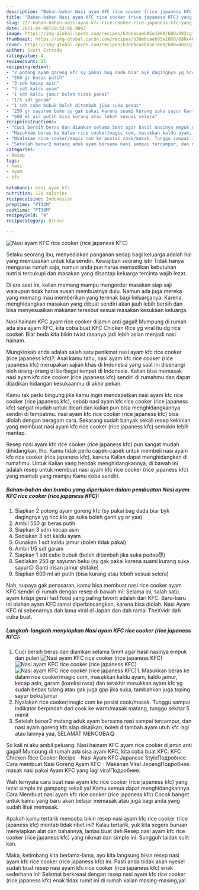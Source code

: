 ```yaml
---
description: "Bahan-bahan Nasi ayam KFC rice cooker (rice japaness KFC) yang lezat dan Mudah Dibuat"
title: "Bahan-bahan Nasi ayam KFC rice cooker (rice japaness KFC) yang lezat dan Mudah Dibuat"
slug: 227-bahan-bahan-nasi-ayam-kfc-rice-cooker-rice-japaness-kfc-yang-lezat-dan-mudah-dibuat
date: 2021-04-08T20:53:08.904Z
image: https://img-global.cpcdn.com/recipes/b3debcaeb05e1860/680x482cq70/nasi-ayam-kfc-rice-cooker-rice-japaness-kfc-foto-resep-utama.jpg
thumbnail: https://img-global.cpcdn.com/recipes/b3debcaeb05e1860/680x482cq70/nasi-ayam-kfc-rice-cooker-rice-japaness-kfc-foto-resep-utama.jpg
cover: https://img-global.cpcdn.com/recipes/b3debcaeb05e1860/680x482cq70/nasi-ayam-kfc-rice-cooker-rice-japaness-kfc-foto-resep-utama.jpg
author: Scott Estrada
ratingvalue: 4
reviewcount: 11
recipeingredient:
- "2 potong ayam goreng kfc sy pakai bag dada biar byk dagingnya yg hcc klo gx suka boleh ganti yg or yaa"
- "550 gr beras putih"
- "3 sdm kecap asin"
- "3 sdt kaldu ayam"
- "1 sdt kaldu jamur boleh tidak pakai"
- "1/5 sdt garam"
- "1 sdt cabe bubuk boleh ditambah jika suka pedas"
- "250 gr sayuran beku sy gak pakai karena suami kurang suka sayur Ganti irisan jamur shitake"
- "600 ml air putih bisa kurang atau leboh sesuai selera"
recipeinstructions:
- "Cuci bersih beras dan diamkan selama 5mnt agar hasil nasinya empuk dan pulen"
- "Masukkan beras ke dalam rice cooker/magic com, masukkan kaldu ayam, kaldu jamur, kecap asin, garam (koreksi rasa) dan terakhir masukkan ayam kfc yg sudah bebas tulang atau gak juga gpp jika suka, tambahkan juga toping sayur beku/jamur"
- "Nyalakan rice cooker/magic com ke posisi cook/masak. Tunggu sampai indikator berpindah dari cook ke warm/masak matang, tunggu sekitar 5 menit"
- "Setelah benar2 matang aduk ayam bersama nasi sampai tercampur, dan nasi ayam goreng kfc siap disajikan, boleh d tambah ayam utuh kfc lagi atau lainnya yaa, SELAMAT MENCOBA😋"
categories:
- Resep
tags:
- nasi
- ayam
- kfc

katakunci: nasi ayam kfc 
nutrition: 128 calories
recipecuisine: Indonesian
preptime: "PT32M"
cooktime: "PT38M"
recipeyield: "4"
recipecategory: Dinner

---
```



![Nasi ayam KFC rice cooker (rice japaness KFC)](https://img-global.cpcdn.com/recipes/b3debcaeb05e1860/680x482cq70/nasi-ayam-kfc-rice-cooker-rice-japaness-kfc-foto-resep-utama.jpg)

Selaku seorang ibu, menyediakan panganan sedap bagi keluarga adalah hal yang memuaskan untuk kita sendiri. Kewajiban seorang istri Tidak hanya mengurus rumah saja, namun anda pun harus memastikan kebutuhan nutrisi tercukupi dan masakan yang disantap keluarga tercinta wajib lezat.

Di era  saat ini, kalian memang mampu mengorder masakan siap saji walaupun tidak harus susah membuatnya dulu. Namun ada juga mereka yang memang mau memberikan yang terenak bagi keluarganya. Karena, menghidangkan masakan yang dibuat sendiri akan jauh lebih bersih dan bisa menyesuaikan makanan tersebut sesuai masakan kesukaan keluarga. 

Nasi hainam KFC ayam rice cooker dijamin anti gagal! Mumpung di rumah ada sisa ayam KFC, kita coba buat KFC Chicken Rice yg viral itu dg rice cooker. Biar beda kita bikin twist rasanya jadi lebih asian menjadi nasi hainam.

Mungkinkah anda adalah salah satu penikmat nasi ayam kfc rice cooker (rice japaness kfc)?. Asal kamu tahu, nasi ayam kfc rice cooker (rice japaness kfc) merupakan sajian khas di Indonesia yang saat ini disenangi oleh orang-orang di berbagai tempat di Indonesia. Kalian bisa memasak nasi ayam kfc rice cooker (rice japaness kfc) sendiri di rumahmu dan dapat dijadikan hidangan kesukaanmu di akhir pekan.

Kamu tak perlu bingung jika kamu ingin mendapatkan nasi ayam kfc rice cooker (rice japaness kfc), sebab nasi ayam kfc rice cooker (rice japaness kfc) sangat mudah untuk dicari dan kalian pun bisa menghidangkannya sendiri di tempatmu. nasi ayam kfc rice cooker (rice japaness kfc) bisa diolah dengan beragam cara. Sekarang sudah banyak sekali resep kekinian yang membuat nasi ayam kfc rice cooker (rice japaness kfc) semakin lebih mantap.

Resep nasi ayam kfc rice cooker (rice japaness kfc) pun sangat mudah dihidangkan, lho. Kamu tidak perlu capek-capek untuk membeli nasi ayam kfc rice cooker (rice japaness kfc), karena Kalian dapat menghidangkan di rumahmu. Untuk Kalian yang hendak menghidangkannya, di bawah ini adalah resep untuk membuat nasi ayam kfc rice cooker (rice japaness kfc) yang mantab yang mampu Kamu coba sendiri.

<!--inarticleads1-->

##### Bahan-bahan dan bumbu yang diperlukan dalam pembuatan Nasi ayam KFC rice cooker (rice japaness KFC):

1. Siapkan 2 potong ayam goreng kfc (sy pakai bag dada biar byk dagingnya yg hcc klo gx suka boleh ganti yg or yaa)
1. Ambil 550 gr beras putih
1. Siapkan 3 sdm kecap asin
1. Sediakan 3 sdt kaldu ayam
1. Gunakan 1 sdt kaldu jamur (boleh tidak pakai)
1. Ambil 1/5 sdt garam
1. Siapkan 1 sdt cabe bubuk (boleh ditambah jika suka pedas😈)
1. Sediakan 250 gr sayuran beku (sy gak pakai karena suami kurang suka sayur😖 Ganti irisan jamur shitake)
1. Siapkan 600 ml air putih (bisa kurang atau leboh sesuai selera)


Nah, supaya gak penasaran, kamu bisa membuat nasi rice cooker ayam KFC sendiri di rumah dengan resep di bawah ini! Selama ini, salah satu ayam krispi gerai fast food yang paling favorit adalah dari KFC. Baru-baru ini olahan ayam KFC ramai diperbincangkan, karena bisa diolah. Nasi Ayam KFC ni sebenarnya dah lama viral di Japan dan dah ramai TheXvidr dah cuba buat. 

<!--inarticleads2-->

##### Langkah-langkah menyiapkan Nasi ayam KFC rice cooker (rice japaness KFC):

1. Cuci bersih beras dan diamkan selama 5mnt agar hasil nasinya empuk dan pulen
<img src="https://img-global.cpcdn.com/steps/ccf1a041791f3061/160x128cq70/nasi-ayam-kfc-rice-cooker-rice-japaness-kfc-langkah-memasak-1-foto.jpg" alt="Nasi ayam KFC rice cooker (rice japaness KFC)"><img src="https://img-global.cpcdn.com/steps/839f82f208a8df3d/160x128cq70/nasi-ayam-kfc-rice-cooker-rice-japaness-kfc-langkah-memasak-1-foto.jpg" alt="Nasi ayam KFC rice cooker (rice japaness KFC)"><img src="https://img-global.cpcdn.com/steps/67706f93bbdc0daa/160x128cq70/nasi-ayam-kfc-rice-cooker-rice-japaness-kfc-langkah-memasak-1-foto.jpg" alt="Nasi ayam KFC rice cooker (rice japaness KFC)">1. Masukkan beras ke dalam rice cooker/magic com, masukkan kaldu ayam, kaldu jamur, kecap asin, garam (koreksi rasa) dan terakhir masukkan ayam kfc yg sudah bebas tulang atau gak juga gpp jika suka, tambahkan juga toping sayur beku/jamur
1. Nyalakan rice cooker/magic com ke posisi cook/masak. Tunggu sampai indikator berpindah dari cook ke warm/masak matang, tunggu sekitar 5 menit
1. Setelah benar2 matang aduk ayam bersama nasi sampai tercampur, dan nasi ayam goreng kfc siap disajikan, boleh d tambah ayam utuh kfc lagi atau lainnya yaa, SELAMAT MENCOBA😋


So kali ni aku ambil peluang. Nasi hainam KFC ayam rice cooker dijamin anti gagal! Mumpung di rumah ada sisa ayam KFC, kita coba buat KFC. KFC Chicken Rice Cooker Recipe - Nasi Ayam KFC Japanese StyleПодробнее. Cara membuat Nasi Goreng Ayam KFC - Makanan Viral JepangПодробнее. masak nasi pakai Ayam KFC yang lagi viralПодробнее. 

Wah ternyata cara buat nasi ayam kfc rice cooker (rice japaness kfc) yang lezat simple ini gampang sekali ya! Kamu semua dapat menghidangkannya. Cara Membuat nasi ayam kfc rice cooker (rice japaness kfc) Cocok banget untuk kamu yang baru akan belajar memasak atau juga bagi anda yang sudah lihai memasak.

Apakah kamu tertarik mencoba bikin resep nasi ayam kfc rice cooker (rice japaness kfc) mantab tidak ribet ini? Kalau tertarik, yuk kita segera buruan menyiapkan alat dan bahannya, lantas buat deh Resep nasi ayam kfc rice cooker (rice japaness kfc) yang nikmat dan simple ini. Sungguh taidak sulit kan. 

Maka, ketimbang kita berlama-lama, ayo kita langsung bikin resep nasi ayam kfc rice cooker (rice japaness kfc) ini. Pasti anda tiidak akan nyesel sudah buat resep nasi ayam kfc rice cooker (rice japaness kfc) enak sederhana ini! Selamat berkreasi dengan resep nasi ayam kfc rice cooker (rice japaness kfc) enak tidak rumit ini di rumah kalian masing-masing,ya!.

